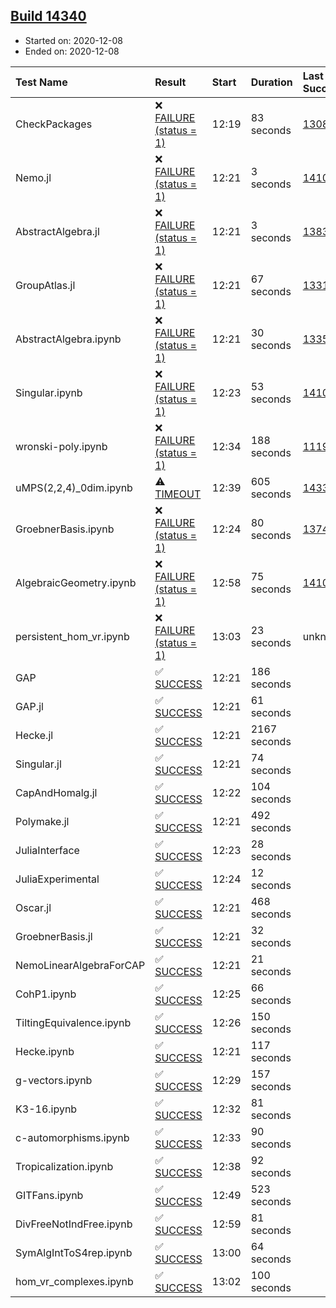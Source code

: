 ## [Build 14340](https://oscarci.mathematik.uni-kl.de/job/oscar/14340/)

* Started on: 2020-12-08
* Ended on: 2020-12-08

| Test Name    | Result | Start | Duration | Last Success | First Failure |
|:-------------|:-------|:------|:---------|:-------------|:--------------|
| CheckPackages | ❌ [FAILURE (status = 1)](https://oscarci.mathematik.uni-kl.de/job/oscar/14340/artifact/logs/build-14340/CheckPackages.log) | 12:19 | 83 seconds | [13085](https://oscarci.mathematik.uni-kl.de/job/oscar/13085/) | [13086](https://oscarci.mathematik.uni-kl.de/job/oscar/13086/) |
| Nemo.jl | ❌ [FAILURE (status = 1)](https://oscarci.mathematik.uni-kl.de/job/oscar/14340/artifact/logs/build-14340/Nemo.jl.log) | 12:21 | 3 seconds | [14101](https://oscarci.mathematik.uni-kl.de/job/oscar/14101/) | [14102](https://oscarci.mathematik.uni-kl.de/job/oscar/14102/) |
| AbstractAlgebra.jl | ❌ [FAILURE (status = 1)](https://oscarci.mathematik.uni-kl.de/job/oscar/14340/artifact/logs/build-14340/AbstractAlgebra.jl.log) | 12:21 | 3 seconds | [13837](https://oscarci.mathematik.uni-kl.de/job/oscar/13837/) | [13838](https://oscarci.mathematik.uni-kl.de/job/oscar/13838/) |
| GroupAtlas.jl | ❌ [FAILURE (status = 1)](https://oscarci.mathematik.uni-kl.de/job/oscar/14340/artifact/logs/build-14340/GroupAtlas.jl.log) | 12:21 | 67 seconds | [13311](https://oscarci.mathematik.uni-kl.de/job/oscar/13311/) | [13312](https://oscarci.mathematik.uni-kl.de/job/oscar/13312/) |
| AbstractAlgebra.ipynb | ❌ [FAILURE (status = 1)](https://oscarci.mathematik.uni-kl.de/job/oscar/14340/artifact/logs/build-14340/AbstractAlgebra.ipynb.log) | 12:21 | 30 seconds | [13355](https://oscarci.mathematik.uni-kl.de/job/oscar/13355/) | [13356](https://oscarci.mathematik.uni-kl.de/job/oscar/13356/) |
| Singular.ipynb | ❌ [FAILURE (status = 1)](https://oscarci.mathematik.uni-kl.de/job/oscar/14340/artifact/logs/build-14340/Singular.ipynb.log) | 12:23 | 53 seconds | [14101](https://oscarci.mathematik.uni-kl.de/job/oscar/14101/) | [14102](https://oscarci.mathematik.uni-kl.de/job/oscar/14102/) |
| wronski-poly.ipynb | ❌ [FAILURE (status = 1)](https://oscarci.mathematik.uni-kl.de/job/oscar/14340/artifact/logs/build-14340/wronski-poly.ipynb.log) | 12:34 | 188 seconds | [11192](https://oscarci.mathematik.uni-kl.de/job/oscar/11192/) | [11193](https://oscarci.mathematik.uni-kl.de/job/oscar/11193/) |
| uMPS(2,2,4)_0dim.ipynb | ⚠ [TIMEOUT](https://oscarci.mathematik.uni-kl.de/job/oscar/14340/artifact/logs/build-14340/uMPS-2-2-4-_0dim.ipynb.log) | 12:39 | 605 seconds | [14338](https://oscarci.mathematik.uni-kl.de/job/oscar/14338/) | [14339](https://oscarci.mathematik.uni-kl.de/job/oscar/14339/) |
| GroebnerBasis.ipynb | ❌ [FAILURE (status = 1)](https://oscarci.mathematik.uni-kl.de/job/oscar/14340/artifact/logs/build-14340/GroebnerBasis.ipynb.log) | 12:24 | 80 seconds | [13748](https://oscarci.mathematik.uni-kl.de/job/oscar/13748/) | [13749](https://oscarci.mathematik.uni-kl.de/job/oscar/13749/) |
| AlgebraicGeometry.ipynb | ❌ [FAILURE (status = 1)](https://oscarci.mathematik.uni-kl.de/job/oscar/14340/artifact/logs/build-14340/AlgebraicGeometry.ipynb.log) | 12:58 | 75 seconds | [14101](https://oscarci.mathematik.uni-kl.de/job/oscar/14101/) | [14102](https://oscarci.mathematik.uni-kl.de/job/oscar/14102/) |
| persistent_hom_vr.ipynb | ❌ [FAILURE (status = 1)](https://oscarci.mathematik.uni-kl.de/job/oscar/14340/artifact/logs/build-14340/persistent_hom_vr.ipynb.log) | 13:03 | 23 seconds | unknown | unknown |
| GAP | ✅ [SUCCESS](https://oscarci.mathematik.uni-kl.de/job/oscar/14340/artifact/logs/build-14340/GAP.log) | 12:21 | 186 seconds |  |  |
| GAP.jl | ✅ [SUCCESS](https://oscarci.mathematik.uni-kl.de/job/oscar/14340/artifact/logs/build-14340/GAP.jl.log) | 12:21 | 61 seconds |  |  |
| Hecke.jl | ✅ [SUCCESS](https://oscarci.mathematik.uni-kl.de/job/oscar/14340/artifact/logs/build-14340/Hecke.jl.log) | 12:21 | 2167 seconds |  |  |
| Singular.jl | ✅ [SUCCESS](https://oscarci.mathematik.uni-kl.de/job/oscar/14340/artifact/logs/build-14340/Singular.jl.log) | 12:21 | 74 seconds |  |  |
| CapAndHomalg.jl | ✅ [SUCCESS](https://oscarci.mathematik.uni-kl.de/job/oscar/14340/artifact/logs/build-14340/CapAndHomalg.jl.log) | 12:22 | 104 seconds |  |  |
| Polymake.jl | ✅ [SUCCESS](https://oscarci.mathematik.uni-kl.de/job/oscar/14340/artifact/logs/build-14340/Polymake.jl.log) | 12:21 | 492 seconds |  |  |
| JuliaInterface | ✅ [SUCCESS](https://oscarci.mathematik.uni-kl.de/job/oscar/14340/artifact/logs/build-14340/JuliaInterface.log) | 12:23 | 28 seconds |  |  |
| JuliaExperimental | ✅ [SUCCESS](https://oscarci.mathematik.uni-kl.de/job/oscar/14340/artifact/logs/build-14340/JuliaExperimental.log) | 12:24 | 12 seconds |  |  |
| Oscar.jl | ✅ [SUCCESS](https://oscarci.mathematik.uni-kl.de/job/oscar/14340/artifact/logs/build-14340/Oscar.jl.log) | 12:21 | 468 seconds |  |  |
| GroebnerBasis.jl | ✅ [SUCCESS](https://oscarci.mathematik.uni-kl.de/job/oscar/14340/artifact/logs/build-14340/GroebnerBasis.jl.log) | 12:21 | 32 seconds |  |  |
| NemoLinearAlgebraForCAP | ✅ [SUCCESS](https://oscarci.mathematik.uni-kl.de/job/oscar/14340/artifact/logs/build-14340/NemoLinearAlgebraForCAP.log) | 12:21 | 21 seconds |  |  |
| CohP1.ipynb | ✅ [SUCCESS](https://oscarci.mathematik.uni-kl.de/job/oscar/14340/artifact/logs/build-14340/CohP1.ipynb.log) | 12:25 | 66 seconds |  |  |
| TiltingEquivalence.ipynb | ✅ [SUCCESS](https://oscarci.mathematik.uni-kl.de/job/oscar/14340/artifact/logs/build-14340/TiltingEquivalence.ipynb.log) | 12:26 | 150 seconds |  |  |
| Hecke.ipynb | ✅ [SUCCESS](https://oscarci.mathematik.uni-kl.de/job/oscar/14340/artifact/logs/build-14340/Hecke.ipynb.log) | 12:21 | 117 seconds |  |  |
| g-vectors.ipynb | ✅ [SUCCESS](https://oscarci.mathematik.uni-kl.de/job/oscar/14340/artifact/logs/build-14340/g-vectors.ipynb.log) | 12:29 | 157 seconds |  |  |
| K3-16.ipynb | ✅ [SUCCESS](https://oscarci.mathematik.uni-kl.de/job/oscar/14340/artifact/logs/build-14340/K3-16.ipynb.log) | 12:32 | 81 seconds |  |  |
| c-automorphisms.ipynb | ✅ [SUCCESS](https://oscarci.mathematik.uni-kl.de/job/oscar/14340/artifact/logs/build-14340/c-automorphisms.ipynb.log) | 12:33 | 90 seconds |  |  |
| Tropicalization.ipynb | ✅ [SUCCESS](https://oscarci.mathematik.uni-kl.de/job/oscar/14340/artifact/logs/build-14340/Tropicalization.ipynb.log) | 12:38 | 92 seconds |  |  |
| GITFans.ipynb | ✅ [SUCCESS](https://oscarci.mathematik.uni-kl.de/job/oscar/14340/artifact/logs/build-14340/GITFans.ipynb.log) | 12:49 | 523 seconds |  |  |
| DivFreeNotIndFree.ipynb | ✅ [SUCCESS](https://oscarci.mathematik.uni-kl.de/job/oscar/14340/artifact/logs/build-14340/DivFreeNotIndFree.ipynb.log) | 12:59 | 81 seconds |  |  |
| SymAlgIntToS4rep.ipynb | ✅ [SUCCESS](https://oscarci.mathematik.uni-kl.de/job/oscar/14340/artifact/logs/build-14340/SymAlgIntToS4rep.ipynb.log) | 13:00 | 64 seconds |  |  |
| hom_vr_complexes.ipynb | ✅ [SUCCESS](https://oscarci.mathematik.uni-kl.de/job/oscar/14340/artifact/logs/build-14340/hom_vr_complexes.ipynb.log) | 13:02 | 100 seconds |  |  |
